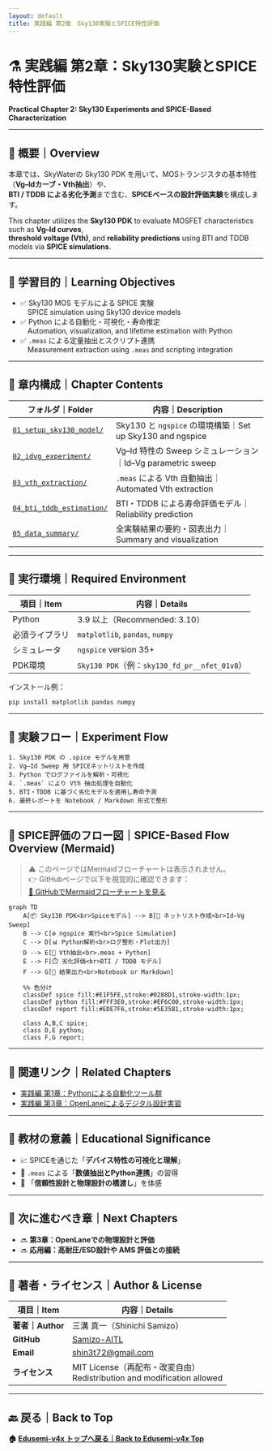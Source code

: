 ```yaml
---
layout: default
title: 実践編 第2章　Sky130実験とSPICE特性評価　
---
```


# ⚗️ 実践編 第2章：Sky130実験とSPICE特性評価  
**Practical Chapter 2: Sky130 Experiments and SPICE-Based Characterization**

---

## 📘 概要｜Overview

本章では、SkyWaterの Sky130 PDK を用いて、MOSトランジスタの基本特性（**Vg–Idカーブ・Vth抽出**）や、  
**BTI / TDDB による劣化予測**まで含む、**SPICEベースの設計評価実験**を構成します。  

This chapter utilizes the **Sky130 PDK** to evaluate MOSFET characteristics such as **Vg–Id curves**,  
**threshold voltage (Vth)**, and **reliability predictions** using BTI and TDDB models via **SPICE simulations**.

---

## 🎯 学習目的｜Learning Objectives

- ✅ Sky130 MOS モデルによる SPICE 実験  
 SPICE simulation using Sky130 device models  
- ✅ Python による自動化・可視化・寿命推定  
 Automation, visualization, and lifetime estimation with Python  
- ✅ `.meas` による定量抽出とスクリプト連携  
 Measurement extraction using `.meas` and scripting integration  

---

## 📁 章内構成｜Chapter Contents

| フォルダ｜Folder | 内容｜Description |
|------------------|----------------------------------------------------------|
| [`01_setup_sky130_model/`](01_setup_sky130_model/) | Sky130 と `ngspice` の環境構築｜Set up Sky130 and ngspice |
| [`02_idvg_experiment/`](02_idvg_experiment/) | Vg–Id 特性の Sweep シミュレーション｜Id–Vg parametric sweep |
| [`03_vth_extraction/`](03_vth_extraction/) | `.meas` による Vth 自動抽出｜Automated Vth extraction |
| [`04_bti_tddb_estimation/`](04_bti_tddb_estimation/) | BTI・TDDB による寿命評価モデル｜Reliability prediction |
| [`05_data_summary/`](05_data_summary/) | 全実験結果の要約・図表出力｜Summary and visualization |

---

## 🔧 実行環境｜Required Environment

| 項目｜Item | 内容｜Details |
|--------|----------------------------------------------------|
| Python | 3.9 以上（Recommended: 3.10） |
| 必須ライブラリ | `matplotlib`, `pandas`, `numpy` |
| シミュレータ | `ngspice` version 35+ |
| PDK環境 | `Sky130 PDK`（例：`sky130_fd_pr__nfet_01v8`） |

インストール例：

```bash
pip install matplotlib pandas numpy
```

---

## 🔁 実験フロー｜Experiment Flow

```text
1. Sky130 PDK の .spice モデルを用意
2. Vg–Id Sweep 用 SPICEネットリストを作成
3. Python でログファイルを解析・可視化
4. `.meas` により Vth 抽出処理を自動化
5. BTI・TDDB に基づく劣化モデルを適用し寿命予測
6. 最終レポートを Notebook / Markdown 形式で整形
```

---

## 🔬 SPICE評価のフロー図｜SPICE-Based Flow Overview (Mermaid)

> ⚠️ このページではMermaidフローチャートは表示されません。  
> 👉 GitHubページで以下を視覚的に確認できます：  
> [📎 GitHubでMermaidフローチャートを見る](https://github.com/Samizo-AITL/Edusemi-v4x/blob/main/e_chapter2_sky130_experiments/README.md)

```mermaid
graph TD
    A[📦 Sky130 PDK<br>Spiceモデル] --> B[📄 ネットリスト作成<br>Id–Vg Sweep]
    B --> C[⚙️ ngspice 実行<br>Spice Simulation]
    C --> D[📊 Python解析<br>ログ整形・Plot出力]
    D --> E[📏 Vth抽出<br>.meas + Python]
    E --> F[⏱️ 劣化評価<br>BTI / TDDB モデル]
    F --> G[📝 結果出力<br>Notebook or Markdown]

    %% 色分け
    classDef spice fill:#E1F5FE,stroke:#0288D1,stroke-width:1px;
    classDef python fill:#FFF3E0,stroke:#EF6C00,stroke-width:1px;
    classDef report fill:#EDE7F6,stroke:#5E35B1,stroke-width:1px;

    class A,B,C spice;
    class D,E python;
    class F,G report;
```

---

## 🔗 関連リンク｜Related Chapters

- [実践編 第1章：Pythonによる自動化ツール群](../e_chapter1_python_automation_tools/README.md)  
- [実践編 第3章：OpenLaneによるデジタル設計実習](../e_chapter3_openlane_practice/README.md)  

---

## 📌 教材の意義｜Educational Significance

- 📈 SPICEを通じた「**デバイス特性の可視化と理解**」  
- 🧪 `.meas` による「**数値抽出とPython連携**」の習得  
- 🔄 「**信頼性設計と物理設計の橋渡し**」を体感  

---

## 🧭 次に進むべき章｜Next Chapters

- 🔜 **第3章：OpenLaneでの物理設計と評価**
- 🔜 **応用編：高耐圧/ESD設計や AMS 評価との接続**

---

## 👤 著者・ライセンス｜Author & License

| 項目｜Item | 内容｜Details |
|----------|------------------------------|
| **著者｜Author** | 三溝 真一（Shinichi Samizo） |
| **GitHub** | [Samizo-AITL](https://github.com/Samizo-AITL) |
| **Email** | [shin3t72@gmail.com](mailto:shin3t72@gmail.com) |
| **ライセンス** | MIT License（再配布・改変自由）<br>Redistribution and modification allowed |

---

## 🔙 戻る｜Back to Top  
**🏠 [Edusemi-v4x トップへ戻る｜Back to Edusemi-v4x Top](../README.md)**
